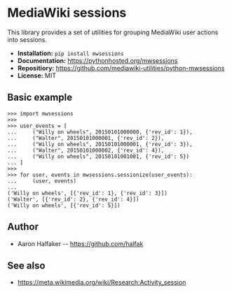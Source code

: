 # MediaWiki sessions

This library provides a set of utilities for grouping MediaWiki user actions 
into sessions.

* **Installation:** ``pip install mwsessions``
* **Documentation:** https://pythonhosted.org/mwsessions
* **Repositiory:** https://github.com/mediawiki-utilities/python-mwsessions
* **License:** MIT

## Basic example

    >>> import mwsessions
    >>>
    >>> user_events = [
    ...     ("Willy on wheels", 20150101000000, {'rev_id': 1}),
    ...     ("Walter", 20150101000001, {'rev_id': 2}),
    ...     ("Willy on wheels", 20150101000001, {'rev_id': 3}),
    ...     ("Walter", 20150101000002, {'rev_id': 4}),
    ...     ("Willy on wheels", 20150101001001, {'rev_id': 5})
    ... ]
    >>>
    >>> for user, events in mwsessions.sessionize(user_events):
    ...     (user, events)
    ...
    ('Willy on wheels', [{'rev_id': 1}, {'rev_id': 3}])
    ('Walter', [{'rev_id': 2}, {'rev_id': 4}])
    ('Willy on wheels', [{'rev_id': 5}])

## Author
* Aaron Halfaker -- https://github.com/halfak

## See also 
* https://meta.wikimedia.org/wiki/Research:Activity_session
